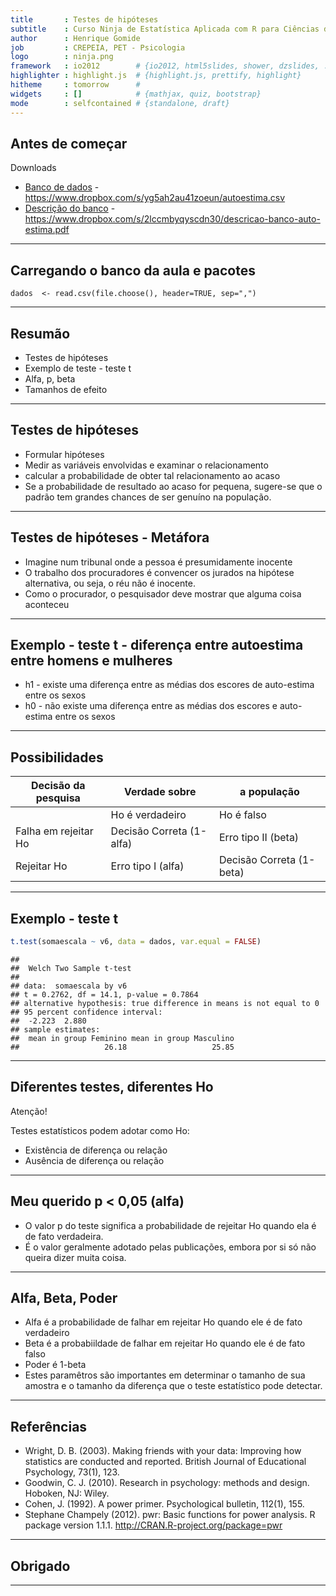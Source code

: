 ```yaml
---
title       : Testes de hipóteses 
subtitle    : Curso Ninja de Estatística Aplicada com R para Ciências da Saúde
author      : Henrique Gomide
job         : CREPEIA, PET - Psicologia
logo        : ninja.png
framework   : io2012        # {io2012, html5slides, shower, dzslides, ...}
highlighter : highlight.js  # {highlight.js, prettify, highlight}
hitheme     : tomorrow      # 
widgets     : []            # {mathjax, quiz, bootstrap}
mode        : selfcontained # {standalone, draft}
---
```


## Antes de começar
Downloads
* [Banco de dados](https://www.dropbox.com/s/yg5ah2au41zoeun/autoestima.csv) - https://www.dropbox.com/s/yg5ah2au41zoeun/autoestima.csv
* [Descrição do banco](https://www.dropbox.com/s/2lccmbyqyscdn30/descricao-banco-auto-estima.pdf) - https://www.dropbox.com/s/2lccmbyqyscdn30/descricao-banco-auto-estima.pdf

---

## Carregando o banco da aula e pacotes




```
dados  <- read.csv(file.choose(), header=TRUE, sep=",")
```

---

## Resumão
* Testes de hipóteses
* Exemplo de teste - teste t
* Alfa, p, beta
* Tamanhos de efeito

---

## Testes de hipóteses
* Formular hipóteses
* Medir as variáveis envolvidas e examinar o relacionamento
* calcular a probabilidade de obter tal relacionamento ao acaso
* Se a probabilidade de resultado ao acaso for pequena, sugere-se que o padrão tem grandes chances de ser genuíno na população.

---

## Testes de hipóteses - Metáfora
* Imagine num tribunal onde a pessoa é presumidamente inocente
* O trabalho dos procuradores é convencer os jurados na hipótese alternativa, ou seja, o réu não é inocente.
* Como o procurador, o pesquisador deve mostrar que alguma coisa aconteceu

---

## Exemplo - teste t - diferença entre autoestima entre homens e mulheres

* h1 - existe uma diferença entre as médias dos escores de auto-estima entre os sexos
* h0 - não existe uma diferença entre as médias dos escores e auto-estima entre os sexos

---

## Possibilidades


Decisão da pesquisa      | Verdade sobre             | a população
-----------------------  | ------------------------- | -----------------
                         | Ho é verdadeiro           | Ho é falso
Falha em rejeitar Ho     | Decisão Correta (1-alfa)  | Erro tipo II (beta)
Rejeitar Ho              | Erro tipo I  (alfa)       | Decisão Correta (1-beta)


---

## Exemplo - teste t

```r
t.test(somaescala ~ v6, data = dados, var.equal = FALSE)
```

```
## 
## 	Welch Two Sample t-test
## 
## data:  somaescala by v6
## t = 0.2762, df = 14.1, p-value = 0.7864
## alternative hypothesis: true difference in means is not equal to 0
## 95 percent confidence interval:
##  -2.223  2.880
## sample estimates:
##  mean in group Feminino mean in group Masculino 
##                   26.18                   25.85
```


---

## Diferentes testes, diferentes Ho

Atenção!

Testes estatísticos podem adotar como Ho:
* Existência de diferença ou relação
* Ausência de diferença ou relação

---

## Meu querido p < 0,05 (alfa)

* O valor p do teste significa a probabilidade de rejeitar Ho quando ela é de fato verdadeira.
* É o valor geralmente adotado pelas publicações, embora por si só não queira dizer muita coisa.

---

## Alfa, Beta, Poder

* Alfa é a probabilidade de falhar em rejeitar Ho quando ele é de fato verdadeiro
* Beta é a probabiildade de falhar em rejeitar Ho quando ele é de fato falso
* Poder é 1-beta
* Estes paramêtros são importantes em determinar o tamanho de sua amostra e o tamanho da diferença que o teste estatístico pode detectar.

---


## Referências

* Wright, D. B. (2003). Making friends with your data: Improving how statistics are conducted and  reported. British Journal of Educational Psychology, 73(1), 123.
* Goodwin, C. J. (2010). Research in psychology: methods and design. Hoboken, NJ: Wiley.
* Cohen, J. (1992). A power primer. Psychological bulletin, 112(1), 155.
* Stephane Champely (2012). pwr: Basic functions for power analysis. R package version 1.1.1. http://CRAN.R-project.org/package=pwr

---

## Obrigado

---
